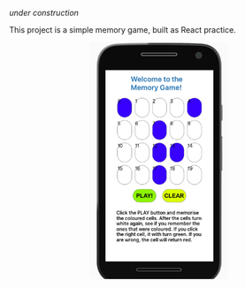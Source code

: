 *under construction*

This project is a simple memory game, built as React practice.

                                       <img src="/memory_game.png" width="250"  />
